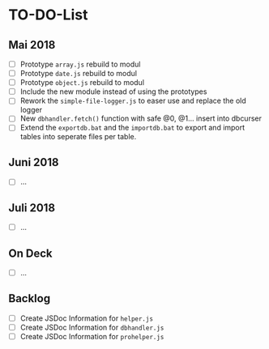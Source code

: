 
# __TO-DO-List__

## Mai 2018

 - [ ] Prototype `array.js` rebuild to modul
 - [ ] Prototype `date.js` rebuild to modul
 - [ ] Prototype `object.js` rebuild to modul
 - [ ] Include the new module instead of using the prototypes
 - [ ] Rework the `simple-file-logger.js` to easer use and replace the old logger
 - [ ] New `dbhandler.fetch()` function with safe @0, @1... insert into dbcurser
 - [ ] Extend the `exportdb.bat` and the `importdb.bat` to export and import tables into seperate files per table.

## Juni 2018

 - [ ] ...

## Juli 2018

 - [ ] ...

## On Deck

 - [ ] ...

## Backlog

 - [ ] Create JSDoc Information for `helper.js`
 - [ ] Create JSDoc Information for `dbhandler.js`
 - [ ] Create JSDoc Information for `prohelper.js`
